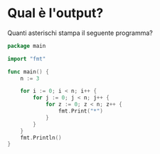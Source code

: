 # Qual è l'output?

Quanti asterischi stampa il seguente programma?

```go
package main

import "fmt"

func main() {
	n := 3

	for i := 0; i < n; i++ {
		for j := 0; j < n; j++ {
			for z := 0; z < n; z++ {
				fmt.Print("*")
			}
		}
	}
	fmt.Println()
}
```